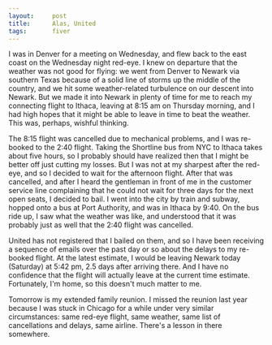 ```yaml
---
layout:     post
title:      Alas, United
tags:       fiver
---
```


I was in Denver for a meeting on Wednesday, and flew back to the east
coast on the Wednesday night red-eye.  I knew on departure that the
weather was not good for flying: we went from Denver to Newark via
southern Texas because of a solid line of storms up the middle of the
country, and we hit some weather-related turbulence on our descent
into Newark.  But we made it into Newark in plenty of time for me to
reach my connecting flight to Ithaca, leaving at 8:15 am on Thursday
morning, and I had high hopes that it might be able to leave in time
to beat the weather.  This was, perhaps, wishful thinking.

The 8:15 flight was cancelled due to mechanical problems, and I was
re-booked to the 2:40 flight.  Taking the Shortline bus from NYC to
Ithaca takes about five hours, so I probably should have realized then
that I might be better off just cutting my losses.  But I was not at
my sharpest after the red-eye, and so I decided to wait for the
afternoon flight.  After that was cancelled, and after I heard the
gentleman in front of me in the customer service line complaining that
he could not wait for three days for the next open seats, I decided to
bail.  I went into the city by train and subway, hopped onto a bus at
Port Authority, and was in Ithaca by 9:40.  On the bus ride up, I saw
what the weather was like, and understood that it was probably just as
well that the 2:40 flight was cancelled.

United has not registered that I bailed on them, and so I have been
receiving a sequence of emails over the past day or so about the
delays to my re-booked flight.  At the latest estimate, I would be
leaving Newark today (Saturday) at 5:42 pm, 2.5 days after arriving
there.  And I have no confidence that the flight will actually leave
at the current time estimate.  Fortunately, I'm home, so this doesn't
much matter to me.  

Tomorrow is my extended family reunion.  I missed the reunion last
year because I was stuck in Chicago for a while under very similar
circumstances: same red-eye flight, same weather, same list of
cancellations and delays, same airline.  There's a lesson in there
somewhere.
